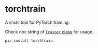 # torchtrain

A small tool for PyTorch training.

Check doc string of [`Trainer` class](https://github.com/idorce/torchtrain/blob/master/torchtrain/trainer.py) for usage.

```
pip install torchtrain
```
